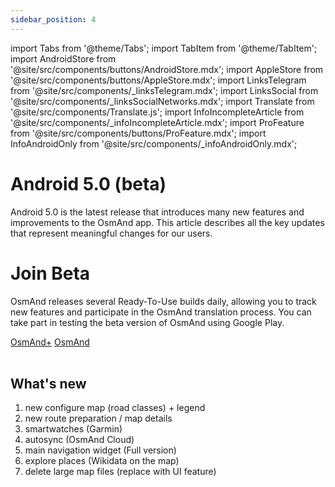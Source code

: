 ```yaml
---
sidebar_position: 4
---
```


import Tabs from '@theme/Tabs';
import TabItem from '@theme/TabItem';
import AndroidStore from '@site/src/components/buttons/AndroidStore.mdx';
import AppleStore from '@site/src/components/buttons/AppleStore.mdx';
import LinksTelegram from '@site/src/components/_linksTelegram.mdx';
import LinksSocial from '@site/src/components/_linksSocialNetworks.mdx';
import Translate from '@site/src/components/Translate.js';
import InfoIncompleteArticle from '@site/src/components/_infoIncompleteArticle.mdx';
import ProFeature from '@site/src/components/buttons/ProFeature.mdx';
import InfoAndroidOnly from '@site/src/components/_infoAndroidOnly.mdx';  


# Android 5.0 (beta)

Android 5.0 is the latest release that introduces many new features and improvements to the OsmAnd app. This article describes all the key updates that represent meaningful changes for our users.

# Join Beta

OsmAnd releases several Ready-To-Use builds daily, allowing you to track new features and participate in the OsmAnd translation process. You can take part in testing the beta version of OsmAnd using Google Play.

<div class="button-row">
  <a class="button button--active" href="https://play.google.com/apps/testing/net.osmand.plus">OsmAnd+</a>
  <a class="button button--active" href="https://play.google.com/apps/testing/net.osmand">OsmAnd</a>
</div>  

<br/>

## What's new

1. new configure map (road classes) + legend 
2. new route preparation / map details
3. smartwatches (Garmin) 
4. autosync (OsmAnd Cloud)
5. main navigation widget (Full version)
6. explore places (Wikidata on the map)
7. delete large map files (replace with UI feature) 

<!--
## What's new blog

• New navigation widget combines turn arrow and navigation instructions — https://github.com/osmandapp/OsmAnd/issues/13271 , https://github.com/osmandapp/OsmAnd-Issues/issues/2911  

• Current route info widget: displays ETA, arrival time, and distance — https://github.com/osmandapp/OsmAnd/issues/15479  

• Ability to select widget size for left and right panels — https://github.com/osmandapp/OsmAnd/issues/21814  

• Added ability to change and set the default appearance for favorite groups — https://github.com/osmandapp/OsmAnd-iOS/issues/4307 , https://github.com/osmandapp/OsmAnd/issues/17344   

• Android Auto: view ETA and distance to next waypoint; city names now appear in search results  

• Prominent peaks are now discoverable via map and search  

• Mountain peak heights in feet  

• Added Hebrew TTS for navigation — https://github.com/osmandapp/OsmAnd/issues/21816 , https://github.com/osmandapp/OsmAnd-iOS/issues/4340  

• Improved USA address search with Tiger data - https://github.com/osmandapp/OsmAnd/issues/18924    

• Display of Climbing areas and crags -  https://github.com/osmandapp/OsmAnd/issues/21248  

• Clickable ski slopes, mtb trails - https://github.com/osmandapp/OsmAnd-Issues/issues/2846  

• AIS Vessel Tracking Plugin: for nautical navigation — https://github.com/osmandapp/OsmAnd/issues/21559  

<br/>

• Explore most popular places in Search - https://github.com/osmandapp/OsmAnd-Issues/issues/2662  
• OpenStreetMap Routes are now searchable by name and by categories - https://github.com/osmandapp/OsmAnd/issues/16808    
• Geographical Grid Overlay: With customizable appearance and formats.

-->
